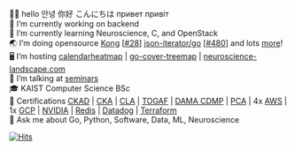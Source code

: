 👋🏻 hello 안녕 你好 こんにちは привет привіт  
🔭 I’m currently working on backend  
🌱 I’m currently learning Neuroscience, C, and OpenStack  
🌏 I’m doing opensource [Kong](https://github.com/Kong/kong) [[#28](https://github.com/Kong/lua-multipart/pull/28)] [json-iterator/go](https://github.com/json-iterator/go) [[#480](https://github.com/json-iterator/go/pull/480)] and lots [more](https://github.com/nikolaydubina?tab=repositories&q=&type=source&language=&sort=stargazers)!   
🖥 I’m hosting [calendarheatmap](http://calendarheatmap.io/) | [go-cover-treemap](https://nikolaydubina.github.io/go-cover-treemap/) | [neuroscience-landscape.com](https://neuroscience-landscape.com)  
📖 I’m talking at [seminars](https://github.com/nikolaydubina/presentations)  
🎓 KAIST Computer Science BSc  
📜 Certifications [CKAD](https://www.credly.com/badges/f8b16264-7886-4a3b-87e1-99bad40368c1) | [CKA](https://www.credly.com/badges/fff44b50-a773-4717-a763-489bd396e00d) | [CLA](https://www.credly.com/badges/c8327c73-3263-4444-a2cd-63c582caeffb) | [TOGAF](https://www.credly.com/badges/4a4c2f11-4d5b-46fb-aef5-d82b35ed14d7) | [DAMA CDMP](https://api.badgr.io/public/assertions/tlQjUCxJTBe-GJR9VMzYlg?identity__email=dubyna.mykola%40gmail.com) | [PCA](https://www.credly.com/badges/2ba81ab2-60f1-4102-9398-8f6834c72f48) | 4x [AWS](https://www.credly.com/users/mykola-dubyna/badges#) | 1x [GCP](https://www.credential.net/profile/mykoladubyna229660/wallet) | [NVIDIA](https://courses.nvidia.com/certificates/b2188795df96473f8ed5bda15c4abad8/) | [Redis](https://www.credential.net/59fa16e1-dd39-4abe-9f81-42d188aa03bd#gs.s9rtcr) | [Datadog](https://www.credly.com/users/mykola-dubyna/badges#) | [Terraform](https://www.credly.com/badges/ca7a1da5-aaf4-4f59-ba7a-8f3bac065ed5)  
💬 Ask me about Go, Python, Software, Data, ML, Neuroscience  

[![Hits](https://hits.sh/github.com/nikolaydubina.svg?view=today-total&extraCount=9461)](https://hits.sh/github.com/nikolaydubina/)
